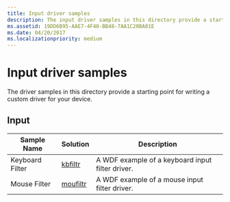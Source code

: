 ```yaml
---
title: Input driver samples
description: The input driver samples in this directory provide a starting point for writing a custom driver for your device.
ms.assetid: 19DD6B95-AAE7-4F40-BB48-7AA1C20BA01E
ms.date: 04/20/2017
ms.localizationpriority: medium
---
```


# Input driver samples


The driver samples in this directory provide a starting point for writing a custom driver for your device.

## Input


| Sample Name            | Solution                                                          | Description                                                                              |
|------------------------|-------------------------------------------------------------------|------------------------------------------------------------------------------------------|
| Keyboard Filter        | [kbfiltr](https://go.microsoft.com/fwlink/p/?LinkId=620194)        | A WDF example of a keyboard input filter driver.                                         |
| Mouse Filter           | [moufiltr](https://go.microsoft.com/fwlink/p/?LinkId=620195)       | A WDF example of a mouse input filter driver.                                            |

 

 

 




